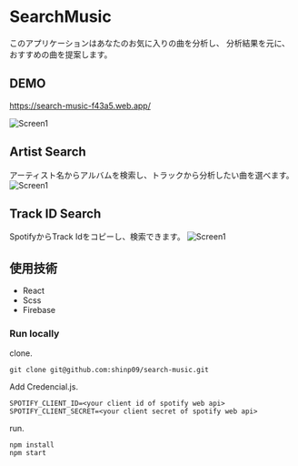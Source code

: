 # SearchMusic

このアプリケーションはあなたのお気に入りの曲を分析し、
分析結果を元に、おすすめの曲を提案します。

## DEMO
https://search-music-f43a5.web.app/

![Screen1](https://user-images.githubusercontent.com/57585657/108437400-970cfd00-7290-11eb-9b60-6101b82272ea.png)

## Artist Search
アーティスト名からアルバムを検索し、トラックから分析したい曲を選べます。
![Screen1](https://user-images.githubusercontent.com/57585657/108437324-7349b700-7290-11eb-98d1-efd9535e2094.png)

## Track ID Search
SpotifyからTrack Idをコピーし、検索できます。
![Screen1](https://user-images.githubusercontent.com/57585657/108437364-82c90000-7290-11eb-9fac-f15a08f83792.png)

## 使用技術

- React
- Scss
- Firebase

### Run locally

clone.

```
git clone git@github.com:shinp09/search-music.git
```

Add Credencial.js.

```
SPOTIFY_CLIENT_ID=<your client id of spotify web api>
SPOTIFY_CLIENT_SECRET=<your client secret of spotify web api>
```

run.

```
npm install
npm start
```
